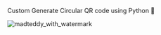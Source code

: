 Custom Generate Circular QR code using Python 🐍


![madteddy_with_watermark](https://github.com/user-attachments/assets/eb537bdc-00d1-4232-b0a9-383a0fb62402)
